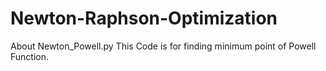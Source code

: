# Newton-Raphson-Optimization

About Newton_Powell.py
This Code is for finding minimum point of Powell Function. 
